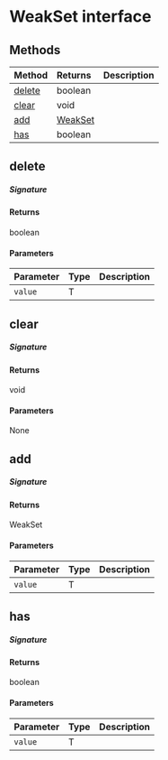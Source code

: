 # WeakSet<T> interface











## Methods

| Method	   |  Returns	| Description|
|:-------------|:-------|:-----------|
|[delete](#delete~23844)      | boolean |  |
|[clear](#clear~97087)      | void |  |
|[add](#add~77073)      | [WeakSet<T>](WeakSet.md) |  |
|[has](#has~97051)      | boolean |  |



## delete



##### Signature

#### Returns
boolean

#### Parameters


| Parameter	   | Type    | Description |
|:-------------|:---------------|:------------|
| `value`    | T |  |


## clear



##### Signature

#### Returns
void

#### Parameters
None


## add



##### Signature

#### Returns
WeakSet<T>

#### Parameters


| Parameter	   | Type    | Description |
|:-------------|:---------------|:------------|
| `value`    | T |  |


## has



##### Signature

#### Returns
boolean

#### Parameters


| Parameter	   | Type    | Description |
|:-------------|:---------------|:------------|
| `value`    | T |  |

